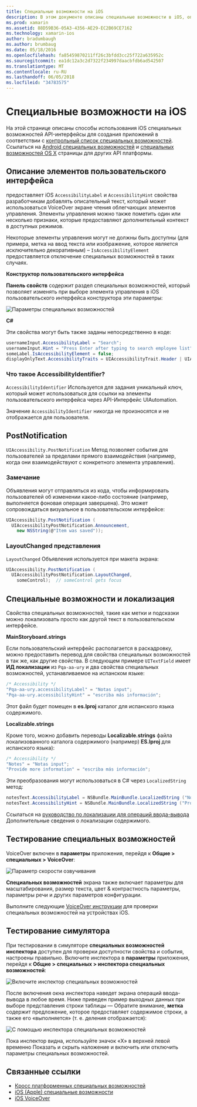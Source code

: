 ```yaml
---
title: Специальные возможности на iOS
description: В этом документе описаны специальные возможности в iOS, описание различных свойств и функции, которые могут использоваться для обеспечения работы приложения можно использовать по количеству пользователей можно.
ms.prod: xamarin
ms.assetid: 88D59B36-05A3-4356-AE29-EC2B69CE7162
ms.technology: xamarin-ios
author: bradumbaugh
ms.author: brumbaug
ms.date: 05/18/2016
ms.openlocfilehash: fa85459870211ff26c3bfdd3cc25f722a635952c
ms.sourcegitcommit: ea1dc12a3c2d7322f234997daacbfdb6ad542507
ms.translationtype: MT
ms.contentlocale: ru-RU
ms.lasthandoff: 06/05/2018
ms.locfileid: "34783575"
---
```

# <a name="accessibility-on-ios"></a>Специальные возможности на iOS

На этой странице описаны способы использования iOS специальных возможностей API-интерфейсы для создания приложений в соответствии с [контрольный список специальных возможностей](~/cross-platform/app-fundamentals/accessibility.md).
Ссылаться на [Android специальных возможностей](~/android/app-fundamentals/accessibility.md) и [специальных возможностей OS X](~/mac/app-fundamentals/accessibility.md) страницы для других API платформы.

## <a name="describing-ui-elements"></a>Описание элементов пользовательского интерфейса

предоставляет iOS `AccessibilityLabel` и `AccessibilityHint` свойства разработчикам добавлять описательный текст, который может использоваться VoiceOver экране чтения облегчающих элементов управления. Элементы управления можно также пометить один или несколько признаки, которые предоставляют дополнительный контекст в доступных режимов.

Некоторые элементы управления могут не должны быть доступны (для примера, метка на ввод текста или изображение, которое является исключительно декоративным) – `IsAccessibilityElement` предоставляется отключение специальных возможностей в таких случаях.

**Конструктор пользовательского интерфейса**

**Панель свойств** содержит раздел специальных возможностей, который позволяет изменять при выборе элемента управления в iOS пользовательского интерфейса конструктора эти параметры:

![](accessibility-images/ios-designer-sml.png "Параметры специальных возможностей")

**C#**

Эти свойства могут быть также заданы непосредственно в коде:

```csharp
usernameInput.AccessibilityLabel = "Search";
usernameInput.Hint = "Press Enter after typing to search employee list";
someLabel.IsAccessibilityElement = false;
displayOnlyText.AccessibilityTraits = UIAccessibilityTrait.Header | UIAccessibilityTrait.Selected;
```

### <a name="what-is-accessibilityidentifier"></a>Что такое AccessibilityIdentifier?

`AccessibilityIdentifier` Используется для задания уникальный ключ, который может использоваться для ссылки на элементы пользовательского интерфейса через API-Интерфейс UIAutomation.

Значение `AccessibilityIdentifier` никогда не произносятся и не отображается для пользователя.

<a name="postnotification" />

## <a name="postnotification"></a>PostNotification

`UIAccessibility.PostNotification` Метод позволяет события для пользователей за пределами прямого взаимодействия (например, когда они взаимодействуют с конкретного элемента управления).

### <a name="announcement"></a>Замечание

Объявления могут отправляться из кода, чтобы информировать пользователей об изменении какое-либо состояние (например, выполняется фоновая операция завершена). Это может сопровождаться визуальное в пользовательском интерфейсе:

```csharp
UIAccessibility.PostNotification (
  UIAccessibilityPostNotification.Announcement,
    new NSString(@"Item was saved"));
```

### <a name="layoutchanged"></a>LayoutChanged представления

`LayoutChanged` Объявления используется при макета экрана:

```csharp
UIAccessibility.PostNotification (
  UIAccessibilityPostNotification.LayoutChanged,
    someControl);  // someControl gets focus
```


## <a name="accessibility-and-localization"></a>Специальные возможности и локализация

Свойства специальных возможностей, такие как метки и подсказки можно локализовать просто как другой текст в пользовательском интерфейсе.

**MainStoryboard.strings**

Если пользовательский интерфейс располагается в раскадровку, можно предоставить перевод для свойства специальных возможностей в так же, как другие свойства. В следующем примере `UITextField` имеет **ИД локализации** из `Pqa-aa-ury` и два свойства специальных возможностей, устанавливаемое на испанском языке:

```csharp
/* Accessibility */
"Pqa-aa-ury.accessibilityLabel" = "Notas input";
"Pqa-aa-ury.accessibilityHint" = "escriba más información";
```

Этот файл будет помещен в **es.lproj** каталог для испанского языка содержимого.

**Localizable.strings**

Кроме того, можно добавить переводы **Localizable.strings** файла локализованного каталога содержимого (например) **ES.lproj** для испанского языка):

```csharp
/* Accessibility */
"Notes" = "Notas input";
"Provide more information" = "escriba más información";
```

Эти преобразования могут использоваться в C# через `LocalizedString` метод:

```csharp
notesText.AccessibilityLabel = NSBundle.MainBundle.LocalizedString ("Notes", "");
notesText.AccessibilityHint = NSBundle.MainBundle.LocalizedString ("Provide more information", "");
```

Ссылаться на [руководство по локализации для операций ввода-вывода](~/ios/app-fundamentals/localization/index.md) Дополнительные сведения о локализации содержимого.

<a name="testing" />

## <a name="testing-accessibility"></a>Тестирование специальных возможностей

VoiceOver включен в **параметры** приложения, перейдя к **Общие > специальных > VoiceOver**:

![](accessibility-images/settings-sml.png "Параметр скорости озвучивания")

**Специальных возможностей** экрана также включает параметры для масштабирования, размер текста, цвет & контрастность параметры, параметры речи и других параметров конфигурации.

Выполните следующие [VoiceOver инструкции](https://developer.apple.com/library/ios/technotes/TestingAccessibilityOfiOSApps/TestAccessibilityonYourDevicewithVoiceOver/TestAccessibilityonYourDevicewithVoiceOver.html) для проверки специальных возможностей на устройствах iOS.


## <a name="simulator-testing"></a>Тестирование симулятора

При тестировании в симуляторе **специальных возможностей инспектора** доступен для проверки доступности свойства и события, настроены правильно. Включите инспектора в **параметры** приложения, перейдя к **Общие > специальных > инспектора специальных возможностей**:

![](accessibility-images/settings-inspector-sml.png "Включите инспектор специальных возможностей")

После включения окна инспектора наведет экрана операций ввода-вывода в любое время.
Ниже приведен пример выходных данных при выборе представления строки таблицы — Обратите внимание, **метка** содержит предложение, которое предоставляет содержимое строки, а также его «выполняется» (т. е. деления отображается):

![](accessibility-images/tableview-a11y-sml.png "С помощью инспектора специальных возможностей")

Пока инспектор видна, используйте значок «X» в верхней левой временно Показать и скрыть наложение и включить или отключить параметры специальных возможностей.



## <a name="related-links"></a>Связанные ссылки

- [Кросс платформенных специальных возможностей](~/cross-platform/app-fundamentals/accessibility.md)
- [iOS (Apple) специальные возможности](https://developer.apple.com/library/ios/documentation/UserExperience/Conceptual/iPhoneAccessibility/Accessibility_on_iPhone/Accessibility_on_iPhone.html)
- [iOS VoiceOver](http://www.apple.com/accessibility/ios/voiceover/)
